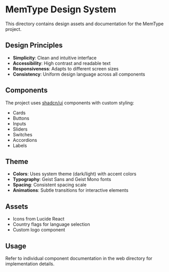 # MemType Design System

This directory contains design assets and documentation for the MemType project.

## Design Principles

- **Simplicity**: Clean and intuitive interface
- **Accessibility**: High contrast and readable text
- **Responsiveness**: Adapts to different screen sizes
- **Consistency**: Uniform design language across all components

## Components

The project uses [shadcn/ui](https://ui.shadcn.com/) components with custom styling:

- Cards
- Buttons
- Inputs
- Sliders
- Switches
- Accordions
- Labels

## Theme

- **Colors**: Uses system theme (dark/light) with accent colors
- **Typography**: Geist Sans and Geist Mono fonts
- **Spacing**: Consistent spacing scale
- **Animations**: Subtle transitions for interactive elements

## Assets

- Icons from Lucide React
- Country flags for language selection
- Custom logo component

## Usage

Refer to individual component documentation in the web directory for implementation details.
